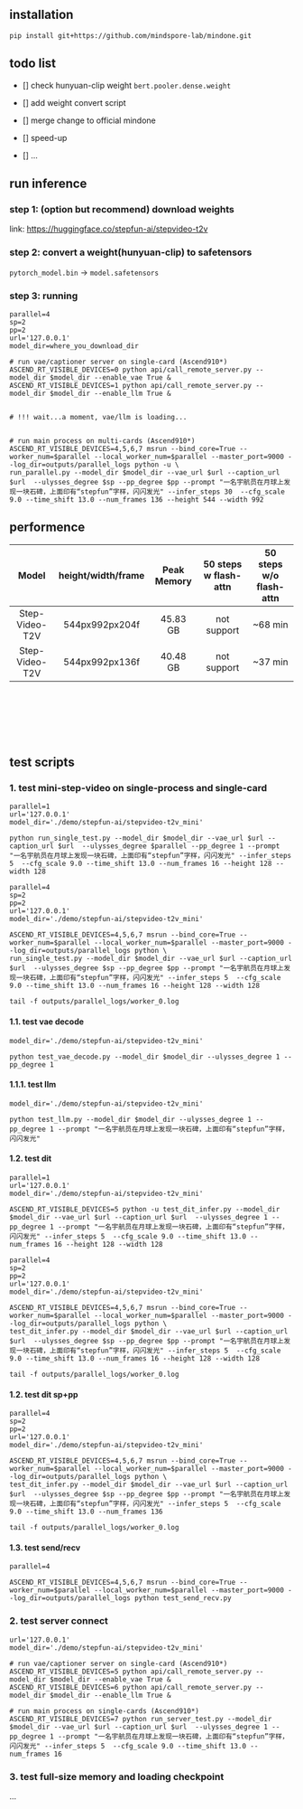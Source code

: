 

## installation

```shell
pip install git+https://github.com/mindspore-lab/mindone.git
```


## todo list

- [] check hunyuan-clip weight `bert.pooler.dense.weight`
- [] add weight convert script

- [] merge change to official mindone
- [] speed-up
- [] ...




## run inference

### step 1: (option but recommend) download weights

link: https://huggingface.co/stepfun-ai/stepvideo-t2v


### step 2: convert a weight(hunyuan-clip) to safetensors


`pytorch_model.bin` -> `model.safetensors`


### step 3: running

```shell
parallel=4
sp=2
pp=2
url='127.0.0.1'
model_dir=where_you_download_dir

# run vae/captioner server on single-card (Ascend910*)
ASCEND_RT_VISIBLE_DEVICES=0 python api/call_remote_server.py --model_dir $model_dir --enable_vae True &
ASCEND_RT_VISIBLE_DEVICES=1 python api/call_remote_server.py --model_dir $model_dir --enable_llm True &


# !!! wait...a moment, vae/llm is loading...


# run main process on multi-cards (Ascend910*)
ASCEND_RT_VISIBLE_DEVICES=4,5,6,7 msrun --bind_core=True --worker_num=$parallel --local_worker_num=$parallel --master_port=9000 --log_dir=outputs/parallel_logs python -u \
run_parallel.py --model_dir $model_dir --vae_url $url --caption_url $url  --ulysses_degree $sp --pp_degree $pp --prompt "一名宇航员在月球上发现一块石碑，上面印有“stepfun”字样，闪闪发光" --infer_steps 30  --cfg_scale 9.0 --time_shift 13.0 --num_frames 136 --height 544 --width 992
```


## performence

|     Model    |  height/width/frame |  Peak Memory | 50 steps w flash-attn | 50 steps w/o flash-attn |
|:------------:|:------------:|:------------:|:------------:|:------------:|
| Step-Video-T2V   |        544px992px204f      |  45.83 GB | not support | ~68 min |
| Step-Video-T2V   |        544px992px136f      |  40.48 GB | not support | ~37 min |



<br>
<br>
<br>
<br>
<br>


## test scripts


### 1. test mini-step-video on single-process and single-card

```shell
parallel=1
url='127.0.0.1'
model_dir='./demo/stepfun-ai/stepvideo-t2v_mini'

python run_single_test.py --model_dir $model_dir --vae_url $url --caption_url $url  --ulysses_degree $parallel --pp_degree 1 --prompt "一名宇航员在月球上发现一块石碑，上面印有“stepfun”字样，闪闪发光" --infer_steps 5  --cfg_scale 9.0 --time_shift 13.0 --num_frames 16 --height 128 --width 128
```


```shell
parallel=4
sp=2
pp=2
url='127.0.0.1'
model_dir='./demo/stepfun-ai/stepvideo-t2v_mini'

ASCEND_RT_VISIBLE_DEVICES=4,5,6,7 msrun --bind_core=True --worker_num=$parallel --local_worker_num=$parallel --master_port=9000 --log_dir=outputs/parallel_logs python \
run_single_test.py --model_dir $model_dir --vae_url $url --caption_url $url  --ulysses_degree $sp --pp_degree $pp --prompt "一名宇航员在月球上发现一块石碑，上面印有“stepfun”字样，闪闪发光" --infer_steps 5  --cfg_scale 9.0 --time_shift 13.0 --num_frames 16 --height 128 --width 128

tail -f outputs/parallel_logs/worker_0.log
```


#### 1.1. test vae decode

```shell
model_dir='./demo/stepfun-ai/stepvideo-t2v_mini'

python test_vae_decode.py --model_dir $model_dir --ulysses_degree 1 --pp_degree 1
```


#### 1.1.1. test llm

```shell
model_dir='./demo/stepfun-ai/stepvideo-t2v_mini'

python test_llm.py --model_dir $model_dir --ulysses_degree 1 --pp_degree 1 --prompt "一名宇航员在月球上发现一块石碑，上面印有“stepfun”字样，闪闪发光"
```



#### 1.2. test dit


```shell
parallel=1
url='127.0.0.1'
model_dir='./demo/stepfun-ai/stepvideo-t2v_mini'

ASCEND_RT_VISIBLE_DEVICES=5 python -u test_dit_infer.py --model_dir $model_dir --vae_url $url --caption_url $url  --ulysses_degree 1 --pp_degree 1 --prompt "一名宇航员在月球上发现一块石碑，上面印有“stepfun”字样，闪闪发光" --infer_steps 5  --cfg_scale 9.0 --time_shift 13.0 --num_frames 16 --height 128 --width 128
```



```shell
parallel=4
sp=2
pp=2
url='127.0.0.1'
model_dir='./demo/stepfun-ai/stepvideo-t2v_mini'

ASCEND_RT_VISIBLE_DEVICES=4,5,6,7 msrun --bind_core=True --worker_num=$parallel --local_worker_num=$parallel --master_port=9000 --log_dir=outputs/parallel_logs python \
test_dit_infer.py --model_dir $model_dir --vae_url $url --caption_url $url  --ulysses_degree $sp --pp_degree $pp --prompt "一名宇航员在月球上发现一块石碑，上面印有“stepfun”字样，闪闪发光" --infer_steps 5  --cfg_scale 9.0 --time_shift 13.0 --num_frames 16 --height 128 --width 128

tail -f outputs/parallel_logs/worker_0.log
```

#### 1.2. test dit sp+pp

```shell
parallel=4
sp=2
pp=2
url='127.0.0.1'
model_dir='./demo/stepfun-ai/stepvideo-t2v_mini'

ASCEND_RT_VISIBLE_DEVICES=4,5,6,7 msrun --bind_core=True --worker_num=$parallel --local_worker_num=$parallel --master_port=9000 --log_dir=outputs/parallel_logs python \
test_dit_infer.py --model_dir $model_dir --vae_url $url --caption_url $url  --ulysses_degree $sp --pp_degree $pp --prompt "一名宇航员在月球上发现一块石碑，上面印有“stepfun”字样，闪闪发光" --infer_steps 5  --cfg_scale 9.0 --time_shift 13.0 --num_frames 136

tail -f outputs/parallel_logs/worker_0.log
```


#### 1.3. test send/recv

```shell
parallel=4

ASCEND_RT_VISIBLE_DEVICES=4,5,6,7 msrun --bind_core=True --worker_num=$parallel --local_worker_num=$parallel --master_port=9000 --log_dir=outputs/parallel_logs python test_send_recv.py
```


### 2. test server connect

```shell
url='127.0.0.1'
model_dir='./demo/stepfun-ai/stepvideo-t2v_mini'

# run vae/captioner server on single-card (Ascend910*)
ASCEND_RT_VISIBLE_DEVICES=5 python api/call_remote_server.py --model_dir $model_dir --enable_vae True &
ASCEND_RT_VISIBLE_DEVICES=6 python api/call_remote_server.py --model_dir $model_dir --enable_llm True &

# run main process on single-cards (Ascend910*)
ASCEND_RT_VISIBLE_DEVICES=7 python run_server_test.py --model_dir $model_dir --vae_url $url --caption_url $url  --ulysses_degree 1 --pp_degree 1 --prompt "一名宇航员在月球上发现一块石碑，上面印有“stepfun”字样，闪闪发光" --infer_steps 5  --cfg_scale 9.0 --time_shift 13.0 --num_frames 16
```



### 3. test full-size memory and loading checkpoint
 
 ...
